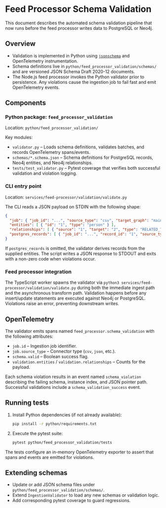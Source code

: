 # Feed Processor Schema Validation

This document describes the automated schema validation pipeline that now runs before the feed processor writes data to PostgreSQL or Neo4j.

## Overview

* Validation is implemented in Python using [`jsonschema`](https://json-schema.org/) and OpenTelemetry instrumentation.
* Schema definitions live in `python/feed_processor_validation/schemas/` and are versioned JSON Schema Draft 2020-12 documents.
* The Node.js feed processor invokes the Python validator prior to persistence. Any violations cause the ingestion job to fail fast and emit OpenTelemetry events.

## Components

### Python package: `feed_processor_validation`

Location: `python/feed_processor_validation/`

Key modules:

* `validator.py` – Loads schema definitions, validates batches, and records OpenTelemetry spans/events.
* `schemas/*.schema.json` – Schema definitions for PostgreSQL records, Neo4j entities, and Neo4j relationships.
* `tests/test_validator.py` – Pytest coverage that verifies both successful validation and violation logging.

### CLI entry point

Location: `services/feed-processor/validation/validate.py`

The CLI reads a JSON payload on STDIN with the following shape:

```json
{
  "job": { "job_id": "...", "source_type": "csv", "target_graph": "main", "authority_id": "...", "data_source_id": "..." },
  "entities": [ { "id": "1", "type": "person" } ],
  "relationships": [ { "source": "1", "target": "2", "type": "RELATED_TO" } ],
  "postgres_records": [ { "job_id": "...", "record_id": "1", "source_type": "csv", "payload": {"id": "1"} } ]
}
```

If `postgres_records` is omitted, the validator derives records from the supplied entities. The script writes a JSON response to STDOUT and exits with a non-zero code when violations occur.

### Feed processor integration

The TypeScript worker spawns the validator via `python3 services/feed-processor/validation/validate.py` during both the immediate ingest path and the asynchronous transform path. Validation happens before any insert/update statements are executed against Neo4j or PostgreSQL. Violations raise an error, preventing downstream writes.

## OpenTelemetry

The validator emits spans named `feed_processor.schema_validation` with the following attributes:

* `job.id` – Ingestion job identifier.
* `job.source_type` – Connector type (`csv`, `json`, etc.).
* `schema.valid` – Boolean success flag.
* `validation.entities` / `validation.relationships` – Counts for the payload.

Each schema violation results in an event named `schema_violation` describing the failing schema, instance index, and JSON pointer path. Successful validations include a `schema_validation_success` event.

## Running tests

1. Install Python dependencies (if not already available):

   ```bash
   pip install -r python/requirements.txt
   ```

2. Execute the pytest suite:

   ```bash
   pytest python/feed_processor_validation/tests
   ```

The tests configure an in-memory OpenTelemetry exporter to assert that spans and events are emitted for violations.

## Extending schemas

* Update or add JSON schema files under `python/feed_processor_validation/schemas/`.
* Extend `IngestionValidator` to load any new schemas or validation logic.
* Add corresponding pytest coverage to guard regressions.


